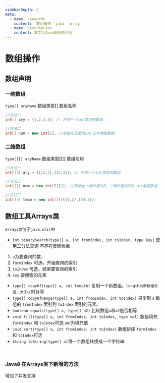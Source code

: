 ```yaml
---
sidebarDepth: 2
meta:
  - name: keywords
    content:  数组操作  java  array
  - name: description
    content: 本文为Java反射的介绍
---
```


# 数组操作 


## 数组声明

### 一维数组

`type[] aryName` 数组类型[] 数组名称

```java
//方法一
int[] ary = {1,2,3,4}; // 声明一个int类型的数组

//方法二
int[] num = new int[5]; //初始化长度为5的 int类型数组 
```


### 二维数组

`type[][] aryName` 数组类型[][] 数组名称

```java
//方法一
int[][] ary = {{12,3},{12,3}}; // 声明一个int类型的数组

//方法二
int[][] num = new int[5][2]; //初始化一维长度为5，二维长度为2的 int类型数组 

//方法三
int[][] temp = new int[][]{{5,2},{34,3}};
```


## 数组工具Arrays类

`Arrays类`位于`java.util`中

- `int binarySearch(type[] a, int fromIndex, int toIndex, type key)` 使用二分法查询 不存在反回负数

1. `a`为要查询的数，
2. `formIndex` 可选，开始查询的索引 
3. `toIndex` 可选，结束要查询的索引 
3. `key` 要搜索的元素 

- `type[] copyOf(type[] a, int length)` 复制一个新数组，`length为新数组长度，大于`a`时补零
- `type[] copyOfRange(type[] a, int fromIndex, int toIndex)` 只复制 `a` 数组的 `fromIndex` 索引到 `toIndex` 索引的元素。
- `boolean equals(type[] a, type[] a2)` 比较数组`a`和`a2`是否相等
- `void fill(type[] a, int fromIndex, int toIndex, type val)` 数组填充 `formIndex` 和 `toIndex`可选,val为填充值
- `void sort(type[] a, int fromIndex, int toIndex)` 数组排序 `formIndex` 和 `toIndex`可选
- `String toString(type[] a)`将一个数组转换成一个字符串

```java



```
### Java8 在Arrays类下新增的方法

增加了并发支持

<!-- - `void parallelPrefix(xxx[] array, int fromIndex, int toIndex, XxxBinaryOperator op)`

1. `a`为要查询的数，
2. `formIndex` 可选，开始查询的索引 
3. `toIndex` 可选，结束要查询的索引 
3. `key` 要搜索的元素 

- `void setAll(xxx[] array, IntToXxxFunction generator)`
- `void parallelSetAll(xxx[] array, IntToXxxFunction generator)`
- `void parallelSort(xxx[] a，int fromIndex, int toIndex)`
- `Spliterator.OfXxx spliterator(xxx[] array, int startInclusive, int endExclusive)`
- `XxxStream stream(xxx[] array, int startInclusive, int endExclusive)`



```java



``` -->